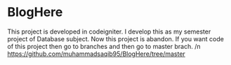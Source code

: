 # BlogHere
This project is developed in codeigniter. 
I develop this as my semester project of Database subject. Now this project is abandon. If you want code of this project then go to branches and then go to master brach.
/n https://github.com/muhammadsaqib95/BlogHere/tree/master
